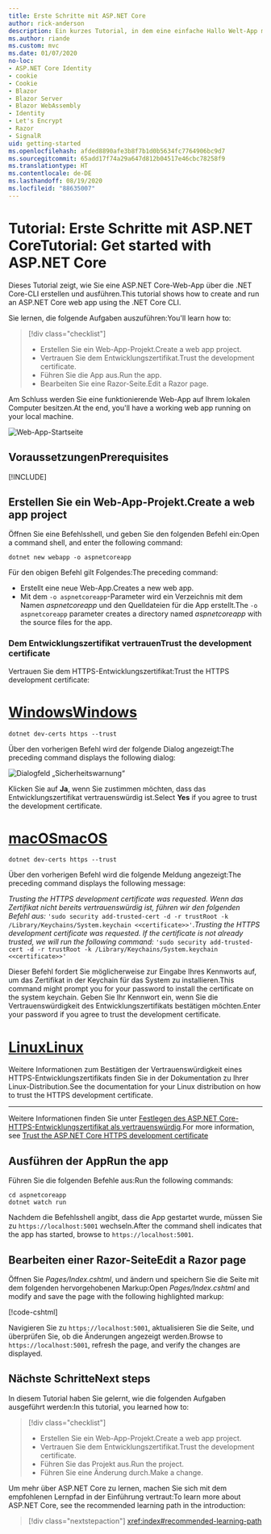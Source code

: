```yaml
---
title: Erste Schritte mit ASP.NET Core
author: rick-anderson
description: Ein kurzes Tutorial, in dem eine einfache Hallo Welt-App mit ASP.NET Core erstellt und ausgeführt wird.
ms.author: riande
ms.custom: mvc
ms.date: 01/07/2020
no-loc:
- ASP.NET Core Identity
- cookie
- Cookie
- Blazor
- Blazor Server
- Blazor WebAssembly
- Identity
- Let's Encrypt
- Razor
- SignalR
uid: getting-started
ms.openlocfilehash: afded8890afe3b8f7b1d0b5634fc7764906bc9d7
ms.sourcegitcommit: 65add17f74a29a647d812b04517e46cbc78258f9
ms.translationtype: HT
ms.contentlocale: de-DE
ms.lasthandoff: 08/19/2020
ms.locfileid: "88635007"
---
```

# <a name="tutorial-get-started-with-aspnet-core"></a><span data-ttu-id="8ee46-103">Tutorial: Erste Schritte mit ASP.NET Core</span><span class="sxs-lookup"><span data-stu-id="8ee46-103">Tutorial: Get started with ASP.NET Core</span></span>

<span data-ttu-id="8ee46-104">Dieses Tutorial zeigt, wie Sie eine ASP.NET Core-Web-App über die .NET Core-CLI erstellen und ausführen.</span><span class="sxs-lookup"><span data-stu-id="8ee46-104">This tutorial shows how to create and run an ASP.NET Core web app using the .NET Core CLI.</span></span>

<span data-ttu-id="8ee46-105">Sie lernen, die folgende Aufgaben auszuführen:</span><span class="sxs-lookup"><span data-stu-id="8ee46-105">You'll learn how to:</span></span>

> [!div class="checklist"]
> * <span data-ttu-id="8ee46-106">Erstellen Sie ein Web-App-Projekt.</span><span class="sxs-lookup"><span data-stu-id="8ee46-106">Create a web app project.</span></span>
> * <span data-ttu-id="8ee46-107">Vertrauen Sie dem Entwicklungszertifikat.</span><span class="sxs-lookup"><span data-stu-id="8ee46-107">Trust the development certificate.</span></span>
> * <span data-ttu-id="8ee46-108">Führen Sie die App aus.</span><span class="sxs-lookup"><span data-stu-id="8ee46-108">Run the app.</span></span>
> * <span data-ttu-id="8ee46-109">Bearbeiten Sie eine Razor-Seite.</span><span class="sxs-lookup"><span data-stu-id="8ee46-109">Edit a Razor page.</span></span>

<span data-ttu-id="8ee46-110">Am Schluss werden Sie eine funktionierende Web-App auf Ihrem lokalen Computer besitzen.</span><span class="sxs-lookup"><span data-stu-id="8ee46-110">At the end, you'll have a working web app running on your local machine.</span></span>

![Web-App-Startseite](_static/home-page.png)

## <a name="prerequisites"></a><span data-ttu-id="8ee46-112">Voraussetzungen</span><span class="sxs-lookup"><span data-stu-id="8ee46-112">Prerequisites</span></span>

[!INCLUDE[](~/includes/3.1-SDK.md)]

## <a name="create-a-web-app-project"></a><span data-ttu-id="8ee46-113">Erstellen Sie ein Web-App-Projekt.</span><span class="sxs-lookup"><span data-stu-id="8ee46-113">Create a web app project</span></span>

<span data-ttu-id="8ee46-114">Öffnen Sie eine Befehlsshell, und geben Sie den folgenden Befehl ein:</span><span class="sxs-lookup"><span data-stu-id="8ee46-114">Open a command shell, and enter the following command:</span></span>

```dotnetcli
dotnet new webapp -o aspnetcoreapp
```

<span data-ttu-id="8ee46-115">Für den obigen Befehl gilt Folgendes:</span><span class="sxs-lookup"><span data-stu-id="8ee46-115">The preceding command:</span></span>

* <span data-ttu-id="8ee46-116">Erstellt eine neue Web-App.</span><span class="sxs-lookup"><span data-stu-id="8ee46-116">Creates a new web app.</span></span>  
* <span data-ttu-id="8ee46-117">Mit dem `-o aspnetcoreapp`-Parameter wird ein Verzeichnis mit dem Namen *aspnetcoreapp* und den Quelldateien für die App erstellt.</span><span class="sxs-lookup"><span data-stu-id="8ee46-117">The `-o aspnetcoreapp` parameter creates a directory named *aspnetcoreapp* with the source files for the app.</span></span>

### <a name="trust-the-development-certificate"></a><span data-ttu-id="8ee46-118">Dem Entwicklungszertifikat vertrauen</span><span class="sxs-lookup"><span data-stu-id="8ee46-118">Trust the development certificate</span></span>

<span data-ttu-id="8ee46-119">Vertrauen Sie dem HTTPS-Entwicklungszertifikat:</span><span class="sxs-lookup"><span data-stu-id="8ee46-119">Trust the HTTPS development certificate:</span></span>

# <a name="windows"></a>[<span data-ttu-id="8ee46-120">Windows</span><span class="sxs-lookup"><span data-stu-id="8ee46-120">Windows</span></span>](#tab/windows)

```dotnetcli
dotnet dev-certs https --trust
```

<span data-ttu-id="8ee46-121">Über den vorherigen Befehl wird der folgende Dialog angezeigt:</span><span class="sxs-lookup"><span data-stu-id="8ee46-121">The preceding command displays the following dialog:</span></span>

![Dialogfeld „Sicherheitswarnung“](~/getting-started/_static/cert.png)

<span data-ttu-id="8ee46-123">Klicken Sie auf **Ja**, wenn Sie zustimmen möchten, dass das Entwicklungszertifikat vertrauenswürdig ist.</span><span class="sxs-lookup"><span data-stu-id="8ee46-123">Select **Yes** if you agree to trust the development certificate.</span></span>

# <a name="macos"></a>[<span data-ttu-id="8ee46-124">macOS</span><span class="sxs-lookup"><span data-stu-id="8ee46-124">macOS</span></span>](#tab/macos)

```dotnetcli
dotnet dev-certs https --trust
```

<span data-ttu-id="8ee46-125">Über den vorherigen Befehl wird die folgende Meldung angezeigt:</span><span class="sxs-lookup"><span data-stu-id="8ee46-125">The preceding command displays the following message:</span></span>

<span data-ttu-id="8ee46-126">*Trusting the HTTPS development certificate was requested. Wenn das Zertifikat nicht bereits vertrauenswürdig ist, führen wir den folgenden Befehl aus:*  `'sudo security add-trusted-cert -d -r trustRoot -k /Library/Keychains/System.keychain <<certificate>>'`.</span><span class="sxs-lookup"><span data-stu-id="8ee46-126">*Trusting the HTTPS development certificate was requested. If the certificate is not already trusted, we will run the following command:* `'sudo security add-trusted-cert -d -r trustRoot -k /Library/Keychains/System.keychain <<certificate>>'`</span></span>

<span data-ttu-id="8ee46-127">Dieser Befehl fordert Sie möglicherweise zur Eingabe Ihres Kennworts auf, um das Zertifikat in der Keychain für das System zu installieren.</span><span class="sxs-lookup"><span data-stu-id="8ee46-127">This command might prompt you for your password to install the certificate on the system keychain.</span></span> <span data-ttu-id="8ee46-128">Geben Sie Ihr Kennwort ein, wenn Sie die Vertrauenswürdigkeit des Entwicklungszertifikats bestätigen möchten.</span><span class="sxs-lookup"><span data-stu-id="8ee46-128">Enter your password if you agree to trust the development certificate.</span></span>

# <a name="linux"></a>[<span data-ttu-id="8ee46-129">Linux</span><span class="sxs-lookup"><span data-stu-id="8ee46-129">Linux</span></span>](#tab/linux)

<span data-ttu-id="8ee46-130">Weitere Informationen zum Bestätigen der Vertrauenswürdigkeit eines HTTPS-Entwicklungszertifikats finden Sie in der Dokumentation zu Ihrer Linux-Distribution.</span><span class="sxs-lookup"><span data-stu-id="8ee46-130">See the documentation for your Linux distribution on how to trust the HTTPS development certificate.</span></span>

---

<span data-ttu-id="8ee46-131">Weitere Informationen finden Sie unter [Festlegen des ASP.NET Core-HTTPS-Entwicklungszertifikat als vertrauenswürdig](xref:security/enforcing-ssl#trust-the-aspnet-core-https-development-certificate-on-windows-and-macos).</span><span class="sxs-lookup"><span data-stu-id="8ee46-131">For more information, see [Trust the ASP.NET Core HTTPS development certificate](xref:security/enforcing-ssl#trust-the-aspnet-core-https-development-certificate-on-windows-and-macos)</span></span>

## <a name="run-the-app"></a><span data-ttu-id="8ee46-132">Ausführen der App</span><span class="sxs-lookup"><span data-stu-id="8ee46-132">Run the app</span></span>

<span data-ttu-id="8ee46-133">Führen Sie die folgenden Befehle aus:</span><span class="sxs-lookup"><span data-stu-id="8ee46-133">Run the following commands:</span></span>

```dotnetcli
cd aspnetcoreapp
dotnet watch run
```

<span data-ttu-id="8ee46-134">Nachdem die Befehlsshell angibt, dass die App gestartet wurde, müssen Sie zu `https://localhost:5001` wechseln.</span><span class="sxs-lookup"><span data-stu-id="8ee46-134">After the command shell indicates that the app has started, browse to `https://localhost:5001`.</span></span>

## <a name="edit-a-no-locrazor-page"></a><span data-ttu-id="8ee46-135">Bearbeiten einer Razor-Seite</span><span class="sxs-lookup"><span data-stu-id="8ee46-135">Edit a Razor page</span></span>

<span data-ttu-id="8ee46-136">Öffnen Sie *Pages/Index.cshtml*, und ändern und speichern Sie die Seite mit dem folgenden hervorgehobenen Markup:</span><span class="sxs-lookup"><span data-stu-id="8ee46-136">Open *Pages/Index.cshtml* and modify and save the page with the following highlighted markup:</span></span>

[!code-cshtml[](sample/index.cshtml?highlight=9)]

<span data-ttu-id="8ee46-137">Navigieren Sie zu `https://localhost:5001`, aktualisieren Sie die Seite, und überprüfen Sie, ob die Änderungen angezeigt werden.</span><span class="sxs-lookup"><span data-stu-id="8ee46-137">Browse to `https://localhost:5001`, refresh the page, and verify the changes are displayed.</span></span>

## <a name="next-steps"></a><span data-ttu-id="8ee46-138">Nächste Schritte</span><span class="sxs-lookup"><span data-stu-id="8ee46-138">Next steps</span></span>

<span data-ttu-id="8ee46-139">In diesem Tutorial haben Sie gelernt, wie die folgenden Aufgaben ausgeführt werden:</span><span class="sxs-lookup"><span data-stu-id="8ee46-139">In this tutorial, you learned how to:</span></span>

> [!div class="checklist"]
> * <span data-ttu-id="8ee46-140">Erstellen Sie ein Web-App-Projekt.</span><span class="sxs-lookup"><span data-stu-id="8ee46-140">Create a web app project.</span></span>
> * <span data-ttu-id="8ee46-141">Vertrauen Sie dem Entwicklungszertifikat.</span><span class="sxs-lookup"><span data-stu-id="8ee46-141">Trust the development certificate.</span></span>
> * <span data-ttu-id="8ee46-142">Führen Sie das Projekt aus.</span><span class="sxs-lookup"><span data-stu-id="8ee46-142">Run the project.</span></span>
> * <span data-ttu-id="8ee46-143">Führen Sie eine Änderung durch.</span><span class="sxs-lookup"><span data-stu-id="8ee46-143">Make a change.</span></span>

<span data-ttu-id="8ee46-144">Um mehr über ASP.NET Core zu lernen, machen Sie sich mit dem empfohlenen Lernpfad in der Einführung vertraut:</span><span class="sxs-lookup"><span data-stu-id="8ee46-144">To learn more about ASP.NET Core, see the recommended learning path in the introduction:</span></span>

> [!div class="nextstepaction"]
> <xref:index#recommended-learning-path>
